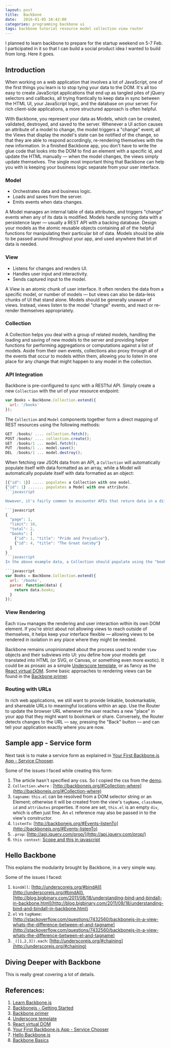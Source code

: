 ```yaml
---
layout: post
title:  Backbone
date:   2016-01-05 10:42:00
categories: programming backbone ui
tags: backbone tutorial resource model collection view router
---
```


I planned to learn backbone to prepare for the startup weekend on 5-7 Feb. I participated in it so that I can build a social product idea I wanted to build from long. Here it goes.

## Introduction
When working on a web application that involves a lot of JavaScript, one of the first things you learn is to stop tying your data to the DOM. It's all too easy to create JavaScript applications that end up as tangled piles of jQuery selectors and callbacks, all trying frantically to keep data in sync between the HTML UI, your JavaScript logic, and the database on your server. For rich client-side applications, a more structured approach is often helpful.

With Backbone, you represent your data as Models, which can be created, validated, destroyed, and saved to the server. Whenever a UI action causes an attribute of a model to change, the model triggers a "change" event; all the Views that display the model's state can be notified of the change, so that they are able to respond accordingly, re-rendering themselves with the new information. In a finished Backbone app, you don't have to write the glue code that looks into the DOM to find an element with a specific id, and update the HTML manually — when the model changes, the views simply update themselves. The single most important thing that Backbone can help you with is keeping your business logic separate from your user interface.

### Model

- Orchestrates data and business logic.
- Loads and saves from the server.
- Emits events when data changes.

A Model manages an internal table of data attributes, and triggers "change" events when any of its data is modified. Models handle syncing data with a persistence layer — usually a REST API with a backing database. Design your models as the atomic reusable objects containing all of the helpful functions for manipulating their particular bit of data. Models should be able to be passed around throughout your app, and used anywhere that bit of data is needed.

### View

- Listens for changes and renders UI.
- Handles user input and interactivity.
- Sends captured input to the model.

A View is an atomic chunk of user interface. It often renders the data from a specific model, or number of models — but views can also be data-less chunks of UI that stand alone. Models should be generally unaware of views. Instead, views listen to the model "change" events, and react or re-render themselves appropriately.

### Collection
A Collection helps you deal with a group of related models, handling the loading and saving of new models to the server and providing helper functions for performing aggregations or computations against a list of models. Aside from their own events, collections also proxy through all of the events that occur to models within them, allowing you to listen in one place for any change that might happen to any model in the collection.

### API Integration
Backbone is pre-configured to sync with a RESTful API. Simply create a new `Collection` with the url of your resource endpoint:

```javascript
var Books = Backbone.Collection.extend({
  url: '/books'
});
```

The `Collection` and `Model` components together form a direct mapping of REST resources using the following methods:

```javascript
GET  /books/ .... collection.fetch();
POST /books/ .... collection.create();
GET  /books/1 ... model.fetch();
PUT  /books/1 ... model.save();
DEL  /books/1 ... model.destroy();
```

When fetching raw JSON data from an API, a `Collection` will automatically populate itself with data formatted as an array, while a Model will automatically populate itself with data formatted as an object:

```javascript
[{"id": 1}] ..... populates a Collection with one model.
{"id": 1} ....... populates a Model with one attribute.
```javascript

However, it's fairly common to encounter APIs that return data in a different format than what Backbone expects. For example, consider fetching a Collection from an API that returns the real data array wrapped in metadata:

```javascript
{
  "page": 1,
  "limit": 10,
  "total": 2,
  "books": [
    {"id": 1, "title": "Pride and Prejudice"},
    {"id": 4, "title": "The Great Gatsby"}
  ]
}
```javascript
In the above example data, a Collection should populate using the "books" array rather than the root object structure. This difference is easily reconciled using a parse method that returns (or transforms) the desired portion of API data:

```javascript
var Books = Backbone.Collection.extend({
  url: '/books',
  parse: function(data) {
    return data.books;
  }
});
```

### View Rendering
Each `View` manages the rendering and user interaction within its own DOM element. If you're strict about not allowing views to reach outside of themselves, it helps keep your interface flexible — allowing views to be rendered in isolation in any place where they might be needed.

Backbone remains unopinionated about the process used to render `View` objects and their subviews into UI: you define how your models get translated into HTML (or SVG, or Canvas, or something even more exotic). It could be as prosaic as a simple [Underscore template](http://underscorejs.org/#template), or as fancy as the [React virtual DOM](http://facebook.github.io/react/docs/tutorial.html). Some basic approaches to rendering views can be found in the [Backbone primer](https://github.com/jashkenas/backbone/wiki/Backbone%2C-The-Primer).

### Routing with URLs
In rich web applications, we still want to provide linkable, bookmarkable, and shareable URLs to meaningful locations within an app. Use the Router to update the browser URL whenever the user reaches a new "place" in your app that they might want to bookmark or share. Conversely, the Router detects changes to the URL — say, pressing the "Back" button — and can tell your application exactly where you are now.

## Sample app - Service form
Next task is to make a service form as explained in [Your First Backbone.js App - Service Chooser](http://tutorialzine.com/2013/04/services-chooser-backbone-js/).

Some of the issues I faced while creating this form:

1. The article hasn't specified any css. So I copied the css from the [demo](http://demo.tutorialzine.com/2013/04/services-chooser-backbone-js/).
2. `Collection.where` : [http://backbonejs.org/#Collection-where](http://backbonejs.org/#Collection-where)
3. `tagname`: `this.el` can be resolved from a DOM selector string or an Element; otherwise it will be created from the view's `tagName`, `className`, `id` and `attributes` properties. If none are set, `this.el` is an empty `div`, which is often just fine. An `el` reference may also be passed in to the view's constructor. 
4. `listenTo`: [http://backbonejs.org/#Events-listenTo](http://backbonejs.org/#Events-listenTo)
5. `.prop`: [http://api.jquery.com/prop/](http://api.jquery.com/prop/)
6. `this context`: [Scope and this in javascript](http://knoxxs.github.io/programming/js/2015/10/01/scope-and-this-in-javascript/)

## Hello Backbone

This explains the modularity brought by Backbone, in a very simple way. 

Some of the issues I faced:

1. `bindAll`: [http://underscorejs.org/#bindAll](http://underscorejs.org/#bindAll), [http://blog.bigbinary.com/2011/08/18/understanding-bind-and-bindall-in-backbone.html](http://blog.bigbinary.com/2011/08/18/understanding-bind-and-bindall-in-backbone.html)
2. `el` vs `tagName`: [http://stackoverflow.com/questions/7432560/backbonejs-in-a-view-whats-the-difference-between-el-and-tagname](http://stackoverflow.com/questions/7432560/backbonejs-in-a-view-whats-the-difference-between-el-and-tagname)
3. `_([1,2,3]).each`: [http://underscorejs.org/#chaining](http://underscorejs.org/#chaining)

## Diving Deeper with Backbone

This is really great covering a lot of details.

## References:

1. [Learn Backbone.js](https://www.udacity.com/course/ud990)
2. [Backbonejs - Getting Started](http://backbonejs.org/#Getting-started)
3. [Backbone primer](https://github.com/jashkenas/backbone/wiki/Backbone%2C-The-Primer)
4. [Underscore template](http://underscorejs.org/#template)
5. [React virtual DOM](http://facebook.github.io/react/docs/tutorial.html)
6. [Your First Backbone.js App - Service Chooser](http://tutorialzine.com/2013/04/services-chooser-backbone-js/)
7. [Hello Backbone.js](http://arturadib.com/hello-backbonejs/)
8. [Backbone Basics](https://addyosmani.com/backbone-fundamentals/#backbone-basics)